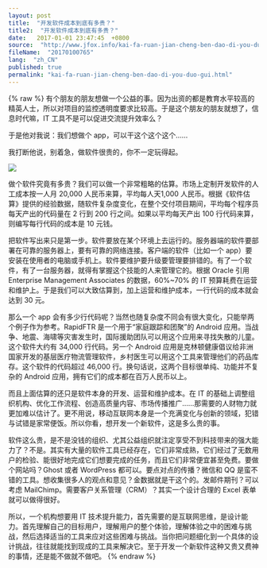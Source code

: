```yaml
---
layout: post
title:  "开发软件成本到底有多贵？"
title2:  "开发软件成本到底有多贵？"
date:   2017-01-01 23:47:45  +0800
source:  "http://www.jfox.info/kai-fa-ruan-jian-cheng-ben-dao-di-you-duo-gui.html"
fileName:  "20170100765"
lang:  "zh_CN"
published: true
permalink: "kai-fa-ruan-jian-cheng-ben-dao-di-you-duo-gui.html"
---
```

{% raw %}
有个朋友的朋友想做一个公益的事。因为出资的都是教育水平较高的精英人士，所以对项目的监控透明度要求比较高。于是这个朋友的朋友就想了，信息时代嘛，IT 工具不是可以促进交流提升效率么？

于是他对我说：我们想做个 app，可以干这个这个这个……

我打断他说，别着急，做软件很贵的，你不一定玩得起。

![](/wp-content/uploads/2015/06/b04ea2e4abb6cf8caa0384a3b573c1f5.jpg.png)

做个软件究竟有多贵？我们可以做一个非常粗略的估算。市场上定制开发软件的人工成本按一人月 20,000 人民币来算，平均每人天1,000 人民币。根据《软件估算》提供的经验数据，随软件复杂度变化，在整个交付项目期间，平均每个程序员每天产出的代码量在 2 行到 200 行之间。如果以平均每天产出 100 行代码来算，则编写每行代码的成本是 10 元钱。

把软件写出来只是第一步。软件要放在某个环境上去运行的。服务器端的软件要部署在可靠的服务器上，要有可靠的网络连接。客户端的软件（比如一个 app）要安装在使用者的电脑或手机上。软件要维护要升级要管理要排错的。有了一个软件，有了一台服务器，就得有掌握这个技能的人来管理它的。根据 Oracle 引用 Enterprise Management Associates 的数据，60%~70% 的 IT 预算耗费在运营和维护上。于是我们可以大致估算到，加上运营和维护成本，一行代码的成本就会达到 30 元。

那么一个 app 会有多少行代码呢？当然也随复杂度不同会有很大变化，只能举两个例子作为参考。RapidFTR 是一个用于“家庭跟踪和团聚”的 Android 应用。当战争、地震、海啸等灾害发生时，国际援助团队可以用这个应用来寻找失散的儿童。这个软件大约有 34,000 行代码。另一个 Android 应用是克林顿健康倡议给非洲国家开发的基层医疗物流管理软件，乡村医生可以用这个工具来管理他们的药品库存。这个软件的代码超过 46,000 行。换句话说，这两个目标很单纯、功能并不复杂的 Android 应用，拥有它们的成本都在百万人民币以上。

而且上面估算的还只是软件本身的开发、运营和维护成本。在 IT 的基础上调整组织机构、优化工作流程、创造高质量内容、市场传播推广……那需要的人财物力就更加难以估计了。更不用说，移动互联网本身是一个充满变化与创新的领域，犯错与试错是家常便饭。所以你看，想开发一个新软件，这是多么贵的事。

软件这么贵，是不是没钱的组织、尤其公益组织就注定享受不到科技带来的强大能力了？不是。其实有大量的软件工具已经存在，它们非常成熟，它们经过了无数用户的检验、能很好地完成它们想要完成的任务，而且它们非常便宜甚至免费。要做个网站吗？Ghost 或者 WordPress 都可以。要点对点的传播？微信和 QQ 是蛮不错的工具。想收集很多人的观点和意见？金数据就是干这个的。发邮件期刊？可以考虑 MailChimp。需要客户关系管理（CRM）？其实一个设计合理的 Excel 表单就可以做得很好。

所以，一个机构想要用 IT 技术提升能力，首先需要的是互联网思维，是设计能力。首先理解自己的目标用户，理解用户的整个体验，理解体验之中的困难与挑战，然后选择适当的工具来应对这些困难与挑战。当你把问题细化到一个具体的设计挑战，往往就能找到现成的工具来解决它。至于开发一个新软件这种又贵又费神的事情，还是能不做就不做吧。
{% endraw %}
